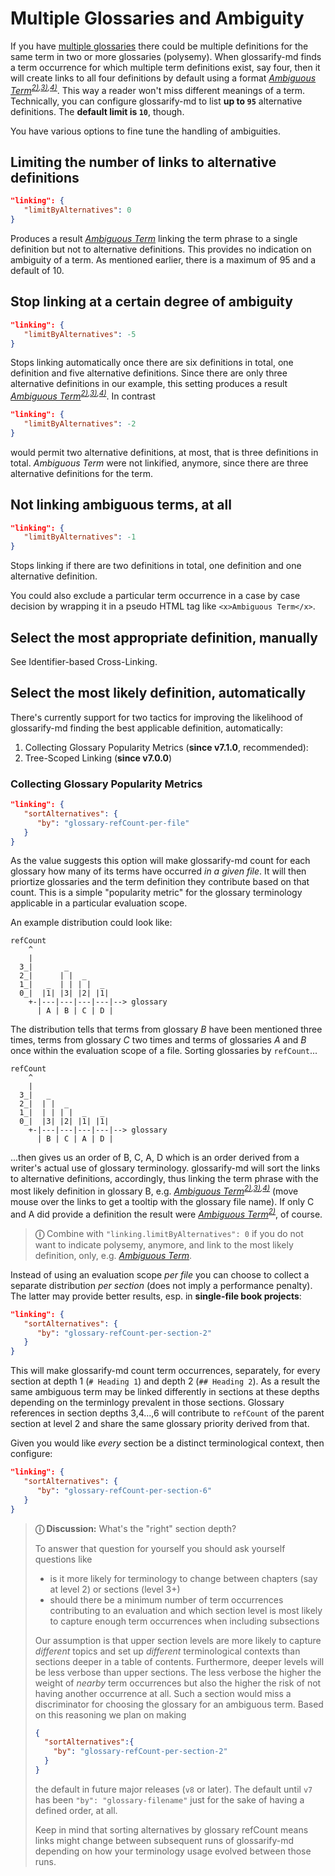 # Multiple Glossaries and Ambiguity

[multiple glossaries]: ../README.md#multiple-glossaries
[A]: ./glossary-a.md#ambiguous-term "Glossary A"
[B]: ./glossary-b.md#ambiguous-term "Glossary B"
[C]: ./glossary-c.md#ambiguous-term "Glossary C"
[D]: ./glossary-d.md#ambiguous-term "Glossary D"

If you have [multiple glossaries] there could be multiple definitions for the same term in two or more glossaries (polysemy). When glossarify-md finds a term occurrence for which multiple term definitions exist, say four, then it will create links to all four definitions by default using a format *[Ambiguous Term][A]<sup>[2)][B],[3)][C],[4)][D]</sup>*. This way a reader won't miss different meanings of a term. Technically, you can <x>configure glossarify-md</x> to list **up to `95`** alternative definitions. The **default limit is `10`**, though.

You have various options to fine tune the handling of ambiguities.
<!--
There are some questions you may ask yourself when thinking about ambiguities:

1. Should I link ambiguous terms, automatically, *at all*?
2. I would like to link ambiguous terms, automatically,...
   1. ... but how can I limit the number of links to alternative definitions?
   2. ... but how can I stop linking when there are too many alternative definitions?
   3. ... but how can I manually select a particular definition in a case by case decision?
   4. ... but how can I exclude a particular term occurrence from being linkified in a case by case decision?
   5. ... but how can I make glossarify-md to understand what definition is the *most appropriate* in the context of a term occurrence?
-->

## Limiting the number of links to alternative definitions

~~~json
"linking": {
   "limitByAlternatives": 0
}
~~~

Produces a result *[Ambiguous Term][A]* linking the term phrase to a single definition but not to alternative definitions. This provides no indication on ambiguity of a term. As mentioned earlier, there is a maximum of 95 and a default of 10.


## Stop linking at a certain degree of ambiguity


~~~json
"linking": {
   "limitByAlternatives": -5
}
~~~

Stops linking automatically once there are six definitions in total, one definition and five alternative definitions. Since there are only three alternative definitions in our example, this setting produces a result *[Ambiguous Term][A]<sup>[2)][B],[3)][C],[4)][D]</sup>*. In contrast

~~~json
"linking": {
   "limitByAlternatives": -2
}
~~~

would permit two alternative definitions, at most, that is three definitions in total. *Ambiguous Term* were not linkified, anymore, since there are three alternative definitions for the term.

## Not linking ambiguous terms, at all

~~~json
"linking": {
   "limitByAlternatives": -1
}
~~~

Stops linking if there are two definitions in total, one definition and one alternative definition.

You could also exclude a particular term occurrence in a case by case decision by wrapping it in a pseudo HTML tag like `<x>Ambiguous Term</x>`.

## Select the most appropriate definition, manually

See Identifier-based Cross-Linking.

## Select the most likely definition, automatically

There's currently support for two tactics for improving the likelihood of glossarify-md finding the best applicable definition, automatically:

1. Collecting Glossary Popularity Metrics (**since v7.1.0**, recommended):
2. Tree-Scoped Linking (**since v7.0.0**)

### Collecting Glossary Popularity Metrics

~~~json
"linking": {
   "sortAlternatives": {
      "by": "glossary-refCount-per-file"
   }
}
~~~

As the value suggests this option will make glossarify-md count for each glossary how many of its terms have occurred *in a given file*. It will then priortize glossaries and the term definition they contribute based on that count. This is a simple "popularity metric" for the glossary terminology applicable in a particular evaluation scope.

An example distribution could look like:

~~~
refCount
    ^
    |
  3_|       _
  2_|      | |  _
  1_|   _  | | | |  _
  0_|  |1| |3| |2| |1|
    +-|---|---|---|---|--> glossary
      | A | B | C | D |
~~~

The distribution tells that terms from glossary *B* have been mentioned three times, terms from glossary *C* two times and terms of glossaries *A* and *B* once within the evaluation scope of a file. Sorting glossaries by `refCount`...

~~~
refCount
    ^
    |
  3_|   _
  2_|  | |  _
  1_|  | | | |  _   _
  0_|  |3| |2| |1| |1|
    +-|---|---|---|---|--> glossary
      | B | C | A | D |
~~~

...then gives us an order of B, C, A, D which is an order derived from a writer's actual use of glossary terminology. glossarify-md will sort the links to alternative definitions, accordingly, thus linking the term phrase with the most likely definition in glossary B, e.g. *[Ambiguous Term][B]<sup>[2)][C],[3)][A],[4)][D]</sup>* (move mouse over the links to get a tooltip with the glossary file name). If only C and A did provide a definition the result were *[Ambiguous Term][C]<sup>[2)][A]</sup>*, of course.

> **ⓘ** Combine with `"linking.limitByAlternatives": 0` if you do not want to indicate polysemy, anymore, and link to the most likely definition, only, e.g. *[Ambiguous Term][B]*.

Instead of using an evaluation scope *per file* you can choose to collect a separate distribution *per section* (does not imply a performance penalty). The latter may provide better results, esp. in **single-file book projects**:

~~~json
"linking": {
   "sortAlternatives": {
      "by": "glossary-refCount-per-section-2"
   }
}
~~~

This will make glossarify-md count term occurrences, separately, for every section at depth 1 (`# Heading 1`) and depth 2 (`## Heading 2`). As a result the same ambiguous term may be linked differently in sections at these depths depending on the terminlogy prevalent in those sections. Glossary references in section depths 3,4...,6 will contribute to `refCount` of the parent section at level 2 and share the same glossary priority derived from that.


Given you would like *every* section be a distinct terminological context, then configure:

~~~json
"linking": {
   "sortAlternatives": {
      "by": "glossary-refCount-per-section-6"
   }
}
~~~

> **ⓘ Discussion:** What's the "right" section depth?
>
> To answer that question for yourself you should ask yourself questions like
>
> - is it more likely for terminology to change between chapters (say at level 2) or sections (level 3+)
> - should there be a minimum number of term occurrences contributing to an evaluation and which section level is most likely to capture enough term occurrences when including subsections
>
> Our assumption is that upper section levels are more likely to capture *different* topics and set up *different* terminological contexts than sections deeper in a table of contents. Furthermore, deeper levels will be less verbose than upper sections. The less verbose the higher the weight of _nearby_ term occurrences but also the higher the risk of not having another occurrence at all. Such a section would miss a discriminator for choosing the glossary for an ambiguous term. Based on this reasoning we plan on making
>
> ~~~json
> {
>   "sortAlternatives":{
>     "by": "glossary-refCount-per-section-2"
>   }
> }
> ~~~
>
> the default in future major releases (`v8` or later). The default until `v7` has been `"by": "glossary-filename"` just for the sake of having a defined order, at all.
>
> Keep in mind that sorting alternatives by glossary refCount means links might change between subsequent runs of glossarify-md depending on how your terminology usage evolved between those runs.

